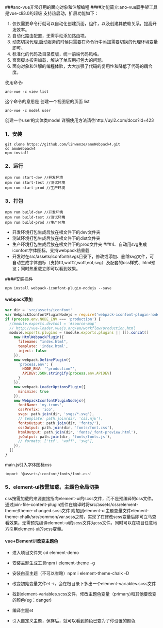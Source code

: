 
###ano-vue非常好用的面向对象和注解编程
####功能简介:ano-vue脚手架工具是vue-cli3.0的超级 支持热启动，扩展功能如下：
1. 仅仅需要命令行就可以自动化创建页面，组件，以及创建其依赖关系，提高开发效率。
2. 自动化路由配置，无需手动添加路由项。
4. 动态切换代理,启动服务的时候只需要在命令行中添加需要切换的代理环境变量即可。
5. 标准化的代码及目录模版，统一前端代码风格。
6. 页面脚本按需加载，解决了单应用打包大的问题。
7. 面向对象和注解的编程体验，大大加强了代码的复用性和降低了代码的耦合度。

使用命令: 
```
ano-vue -c view list
```
这个命令的意思是 创建一个视图层的页面 list 

```
ano-vue -c model user
```
创建一个user的实体类model
详细使用方法请往http://uyi2.com/docs?id=423
 
### 1、安装

```
git clone https://github.com/linwenze/anoWebpack4.git
cd anoWebpack4
npm install
```
### 2、运行
```
npm run start-dev //开发环境
npm run start-test //测试环境
npm run start-prod //生产环境
```
### 3、打包
```
npm run build-dev //开发环境
npm run build-test //测试环境
npm run build-prod //生产环境
```
- 开发环境打包生成后放在根文件下的dev文件夹
- 测试环境打包生成后放在根文件下的dist文件夹
- 生产环境打包生成后放在根文件下的prod文件夹
###4、自动用svg生成iconfont字体图标，支持webpack热重载
- 开发时在src/assets/iconfont/svgs目录下，修改或添加、删除svg文件，可自动生成字体图标（支持ttf,woff2,woff,eot,svg）及配套的css样式、html预览；同时热重载立即可以看到效果。

####安装插件
```
npm install webpack-iconfont-plugin-nodejs --save
```
#### webpack添加
```javascript
var dir = 'src/assets/iconfont'
var WebpackIconfontPluginNodejs = require('webpack-iconfont-plugin-nodejs');
if (process.env.NODE_ENV === 'production') {
  //module.exports.devtool = '#source-map'
  // http://vue-loader.vuejs.org/en/workflow/production.html
  module.exports.plugins = (module.exports.plugins || []).concat([
    new HtmlWebpackPlugin({
      filename: "index.html",
      template: 'index.html',
      inject: false
    }),
    new webpack.DefinePlugin({
      'process.env': {
        NODE_ENV: '"production"',
        APIDEV:JSON.stringify(process.env.APIDEV)
      }
    }),
    new webpack.LoaderOptionsPlugin({
      minimize: true
    }),
    new WebpackIconfontPluginNodejs({
      fontName: 'my-icons',
      cssPrefix: 'ico',
      svgs: path.join(dir, 'svgs/*.svg'),
      // template: path.join(dir, 'css.njk'), 
      fontsOutput: path.join(dir, 'fonts/'),
      cssOutput: path.join(dir, 'fonts/font.css'),
      htmlOutput: path.join(dir, 'fonts/_font-preview.html'),
      jsOutput: path.join(dir, 'fonts/fonts.js'),
      // formats: ['ttf', 'woff', 'svg'],
    }),
  ])
}
```
main.js引入字体图标css
```
import '@assets/iconfont/fonts/font.css' 
```

### 5、element-ui按需加载，主题色全局切换
css按需加载的来源直接指向element-ui的scss文件，而不是预编译的css文件。通过join-file-content-plugin插件在编译时将src/assets/css/element-theme/theme-changed.scss文件 附加到element-ui主题变量文件element-theme-chalk/src/common/var.scss之前，实现了在修改scss变量后即可立马查看效果，无需预先编译element-ui的scss文件为css文件。同时可以在项目任意地方引用element-ui的scss变量。
#### vue+ElementUI改变主题色

- 进入项目文件夹 cd element-demo

- 安装主题生成工具npm i element-theme -g

- 安装白垩主题（不可以省略）npm i element-theme-chalk -D

- 改变初始变量文件et -i，会在根目录下多出一个element-variables.scss文件

- 找到element-variables.scss文件，修改主题色变量（primary)和其他要改变的颜色(eg：danger)
- 编译主题et

- 引入自定义主题，保存后，就可以看到颜色已变为了你设置的颜色

